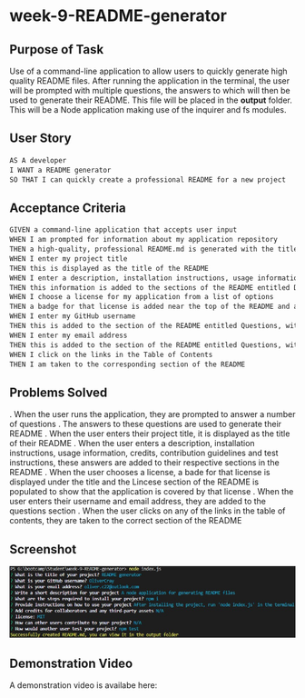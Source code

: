 # week-9-README-generator

## Purpose of Task

Use of a command-line application to allow users to quickly generate high quality README files. After running the application in the terminal, the user will be prompted with multiple questions, the answers to which will then be used to generate their README. This file will be placed in the **output** folder. This will be a Node application making use of the inquirer and fs modules.

## User Story

```md
AS A developer
I WANT a README generator
SO THAT I can quickly create a professional README for a new project
```

## Acceptance Criteria

```md
GIVEN a command-line application that accepts user input
WHEN I am prompted for information about my application repository
THEN a high-quality, professional README.md is generated with the title of my project and sections entitled Description, Table of Contents, Installation, Usage, License, Contributing, Tests, and Questions
WHEN I enter my project title
THEN this is displayed as the title of the README
WHEN I enter a description, installation instructions, usage information, contribution guidelines, and test instructions
THEN this information is added to the sections of the README entitled Description, Installation, Usage, Contributing, and Tests
WHEN I choose a license for my application from a list of options
THEN a badge for that license is added near the top of the README and a notice is added to the section of the README entitled License that explains which license the application is covered under
WHEN I enter my GitHub username
THEN this is added to the section of the README entitled Questions, with a link to my GitHub profile
WHEN I enter my email address
THEN this is added to the section of the README entitled Questions, with instructions on how to reach me with additional questions
WHEN I click on the links in the Table of Contents
THEN I am taken to the corresponding section of the README
```

## Problems Solved

. When the user runs the application, they are prompted to answer a number of questions
    . The answers to these questions are used to generate their README
. When the user enters their project title, it is displayed as the title of their README
. When the user enters a description, installation instructions, usage information, credits, contribution guidelines and test instructions, these answers are added to their respective sections in the README
. When the user chooses a license, a bade for that license is displayed under the title and the Lincese section of the README is populated to show that the application is covered by that license
. When the user enters their username and email address, they are added to the questions section
. When the user clicks on any of the links in the table of contents, they are taken to the correct section of the README

## Screenshot

![Application Screenshot](./assets/images/screenshot-of-application.jpg) 

## Demonstration Video

A demonstration video is availabe here: